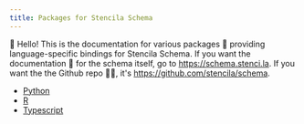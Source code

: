 ```yaml
---
title: Packages for Stencila Schema
---
```


👋 Hello! This is the documentation for various packages 🎁 providing language-specific bindings for Stencila Schema.
If you want the documentation 📖 for the schema itself, go to https://schema.stenci.la. If you want the the Github repo
👩‍💻, it's https://github.com/stencila/schema.

- [Python](./py/docs)
- [R](./r/docs)
- [Typescript](./ts/docs)
